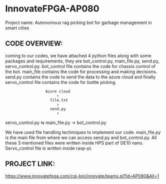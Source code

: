 # InnovateFPGA-AP080
Project name: Autonomous rag picking bot for garbage management in smart cities

CODE OVERVIEW:
-------------
coming to our codes, we have attached 4 python files along with some packages and requirements, they are bot_control.py, main_file.py, send.py, servo_control.py. bot_control file contains the code for chassis control of the bot. main_file contains the code for processing and making decisions. send.py contains the code to send the data to the azure cloud and finally servo_control file contains the code for bottle picking.
                                                                  
                      Azure cloud
                           ↑                                                                   
                        file.txt
                           ↑                                                                   
                        send.py
                           ↑                                                                   
 servo_control.py  ⇆  main_file.py  →  bot_control.py
                                         
We have used file handling techiniques to implement our code. main_file.py is the main file from where we can access send.py and bot_control.py. All these 3 mentioned
files were written inside HPS part of DE10 nano. Servo_control file is written inside rasp-pi.

PROJECT LINK:
------------
https://www.innovatefpga.com/cgi-bin/innovate/teams.pl?Id=AP080&All=1


